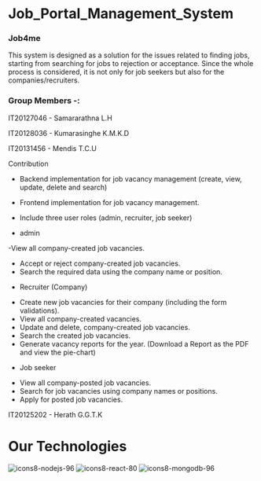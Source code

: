 # Job_Portal_Management_System

### Job4me
This system is designed as a solution for the issues related to finding jobs, starting from searching for jobs to rejection or acceptance. Since the whole process is considered, it is not only for job seekers but also for the companies/recruiters.

### Group Members -:

IT20127046 - Samararathna L.H

IT20128036 - Kumarasinghe K.M.K.D

IT20131456 - Mendis T.C.U

Contribution

* Backend implementation for job vacancy management (create, view, update, delete and search) 

* Frontend implementation for job vacancy management.

* Include three user roles (admin, recruiter, job seeker) 

*	admin 

-View all company-created job vacancies. 
-	Accept or reject company-created job vacancies.
-	Search the required data using the company name or position. 

*	Recruiter (Company) 

-	Create new job vacancies for their company (including the form validations). 
-	View all company-created vacancies. 
-	Update and delete, company-created job vacancies. 
-	Search the created job vacancies. 
-	Generate vacancy reports for the year. (Download a Report as the PDF and view the pie-chart)

*	Job seeker 

-	View all company-posted job vacancies. 
-	Search for job vacancies using company names or positions. 
-	Apply for posted job vacancies.


IT20125202 - Herath G.G.T.K

# Our Technologies 

![icons8-nodejs-96](https://user-images.githubusercontent.com/88360235/172019933-57e14003-5046-4de8-a20d-f9571fd902e7.png)      ![icons8-react-80](https://user-images.githubusercontent.com/88360235/172019906-9e90b1ca-e4c1-4171-a2aa-38ecb949740e.png)     ![icons8-mongodb-96](https://user-images.githubusercontent.com/88360235/172019939-71619ffd-266a-4173-a752-f1ab8acd8155.png)
